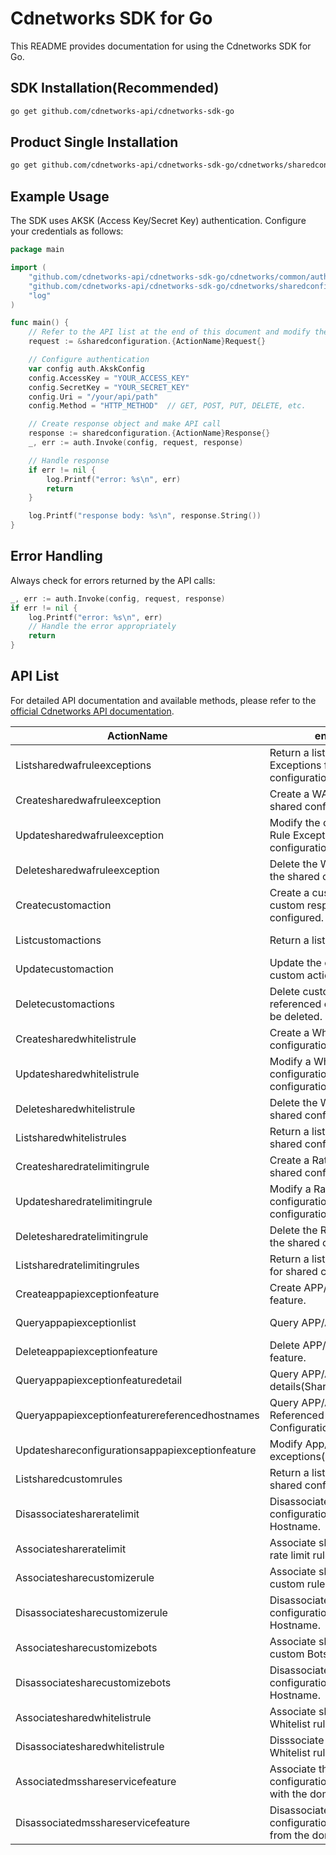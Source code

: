 # Cdnetworks SDK for Go

This README provides documentation for using the Cdnetworks SDK for Go.

## SDK Installation(Recommended)

```bash
go get github.com/cdnetworks-api/cdnetworks-sdk-go
```

## Product Single Installation

```bash
go get github.com/cdnetworks-api/cdnetworks-sdk-go/cdnetworks/sharedconfiguration
```

## Example Usage

The SDK uses AKSK (Access Key/Secret Key) authentication. Configure your credentials as follows:

```go
package main

import (
    "github.com/cdnetworks-api/cdnetworks-sdk-go/cdnetworks/common/auth"
    "github.com/cdnetworks-api/cdnetworks-sdk-go/cdnetworks/sharedconfiguration"
    "log"
)

func main() {
	// Refer to the API list at the end of this document and modify the corresponding {ActionName}, Method, and Uri
    request := &sharedconfiguration.{ActionName}Request{}

    // Configure authentication
    var config auth.AkskConfig
    config.AccessKey = "YOUR_ACCESS_KEY"
    config.SecretKey = "YOUR_SECRET_KEY"
    config.Uri = "/your/api/path"
    config.Method = "HTTP_METHOD"  // GET, POST, PUT, DELETE, etc.

    // Create response object and make API call
    response := sharedconfiguration.{ActionName}Response{}
    _, err := auth.Invoke(config, request, response)

    // Handle response
    if err != nil {
        log.Printf("error: %s\n", err)
        return
    }

    log.Printf("response body: %s\n", response.String())
}
```

## Error Handling

Always check for errors returned by the API calls:

```go
_, err := auth.Invoke(config, request, response)
if err != nil {
    log.Printf("error: %s\n", err)
    // Handle the error appropriately
    return
}
```

## API List
For detailed API documentation and available methods, please refer to the [official Cdnetworks API documentation](https://docs.cdnetworks.com/en/cdn/apidocs).

| ActionName | enDescription | client_methods | uri |
| --- | --- | --- | --- |
| Listsharedwafruleexceptions | Return a list of WAF Rule Exceptions for the shared configuration. | POST | /api/v1/waf/share/exception/get-list |
| Createsharedwafruleexception | Create a WAF rule exception to shared configurations. | POST | /api/v1/waf/share/exception/create |
| Updatesharedwafruleexception | Modify the configuration of WAF Rule Exception in the shared configuration. | POST | /api/v1/waf/share/exception/update |
| Deletesharedwafruleexception | Delete the WAF rule exceptions in the shared configuration. | POST | /api/v1/waf/share/exception/delete |
| Createcustomaction | Create a custom action,up to 5 custom response actions can be configured. | POST | /api/v1/share-action/add-customize-act |
| Listcustomactions | Return a list of custom actions. | POST | /api/v1/share-action/get-customize-act-list |
| Updatecustomaction | Update the configuration of a custom action. | POST | /api/v1/share-action/update-customize-act |
| Deletecustomactions | Delete custom actions. Note: the referenced custom action cannot be deleted. | POST | /api/v1/share-action/delete-customize-act-batch |
| Createsharedwhitelistrule | Create a Whitelist rule for shared configurations. | POST | /api/v1/common/share-whitelist/add |
| Updatesharedwhitelistrule | Modify a Whitelist rule's configuration for the shared configuration. | POST | /api/v1/common/share-whitelist/update |
| Deletesharedwhitelistrule | Delete the Whitelist rules for the shared configuration. | POST | /api/v1/common/share-whitelist/delete |
| Listsharedwhitelistrules | Return a list of Whitelist rules for shared configurations. | POST | /api/v1/common/share-whitelist/get-list |
| Createsharedratelimitingrule | Create a Rate Limiting rule for shared configurations. | POST | /api/v1/share-rate-limit/add-rule |
| Updatesharedratelimitingrule | Modify a Rate Limiting rule's configuration for the shared configuration. | POST | /api/v1/share-rate-limit/update-rule |
| Deletesharedratelimitingrule | Delete the Rate Limiting rules for the shared configuration. | POST | /api/v1/share-rate-limit/delete-by-ids |
| Listsharedratelimitingrules | Return a list of Rate Limiting rules for shared configurations. | POST | /api/v1/share-rate-limit/get-rule-list |
| Createappapiexceptionfeature | Create APP/API exception feature. | POST | /api/v1/dms/service-feature/add |
| Queryappapiexceptionlist | Query APP/API exception list. | POST | /api/v1/dms/service-feature/get-list |
| Deleteappapiexceptionfeature | Delete APP/API exception feature. | POST | /api/v1/dms/service-feature/delete |
| Queryappapiexceptionfeaturedetail | Query APP/API exception feature details(Share Configurations). | POST | /api/v1/dms/service-feature/get-detail |
| Queryappapiexceptionfeaturereferencedhostnames | Query APP/APIException Feature Referenced Hostnames(Share Configurations). | POST | /api/v1/dms/service-feature/get-relate-domain-list |
| Updateshareconfigurationsappapiexceptionfeature | Modify App/API exceptions(ShareConfigurations). | POST | /api/v1/dms/service-feature/update |
| Listsharedcustomrules | Return a list of  custom rules for shared configurations. | POST | /api/v1/share-customize-rule/get-list |
| Disassociateshareratelimit | Disassociate shared configuration rate limit rule from Hostname. | POST | /api/v1/common/share-rate-limit/disassociate |
| Associateshareratelimit | Associate shared configuration rate limit rule from Hostname. | POST | /api/v1/common/share-rate-limit/associate |
| Associatesharecustomizerule | Associate shared configuration custom rule from Hostname. | POST | /api/v1/common/share-customize-rule/associate |
| Disassociatesharecustomizerule | Disassociate shared configuration custom rule from Hostname. | POST | /api/v1/common/share-customize-rule/disassociate |
| Associatesharecustomizebots | Associate shared configuration custom Bots from Hostname. | POST | /api/v1/common/share-customize-bots/associate |
| Disassociatesharecustomizebots | Disassociate shared configuration custom Bots from Hostname. | POST | /api/v1/common/share-customize-bots/disassociate |
| Associatesharedwhitelistrule | Associate shared configuration Whitelist rule from Hostname. | POST | /api/v1/common/share-whitelist/associate |
| Disassociatesharedwhitelistrule | Disssociate shared configuration Whitelist rule from Hostname. | POST | /api/v1/common/share-whitelist/disassociate |
| Associatedmsshareservicefeature | Associate the shared configuration APP/API exception with the domain name. | POST | /api/v1/dms/service-feature/relateDomains |
| Disassociatedmsshareservicefeature | Disassociate the shared configuration app/API exception from the domain name. | POST | /api/v1/dms/service-feature/disRelateDomains |